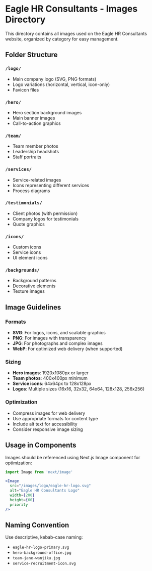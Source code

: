 # Eagle HR Consultants - Images Directory

This directory contains all images used on the Eagle HR Consultants website, organized by category for easy management.

## Folder Structure

### `/logo/`
- Main company logo (SVG, PNG formats)
- Logo variations (horizontal, vertical, icon-only)
- Favicon files

### `/hero/`
- Hero section background images
- Main banner images
- Call-to-action graphics

### `/team/`
- Team member photos
- Leadership headshots
- Staff portraits

### `/services/`
- Service-related images
- Icons representing different services
- Process diagrams

### `/testimonials/`
- Client photos (with permission)
- Company logos for testimonials
- Quote graphics

### `/icons/`
- Custom icons
- Service icons
- UI element icons

### `/backgrounds/`
- Background patterns
- Decorative elements
- Texture images

## Image Guidelines

### Formats
- **SVG**: For logos, icons, and scalable graphics
- **PNG**: For images with transparency
- **JPG**: For photographs and complex images
- **WebP**: For optimized web delivery (when supported)

### Sizing
- **Hero images**: 1920x1080px or larger
- **Team photos**: 400x400px minimum
- **Service icons**: 64x64px to 128x128px
- **Logos**: Multiple sizes (16x16, 32x32, 64x64, 128x128, 256x256)

### Optimization
- Compress images for web delivery
- Use appropriate formats for content type
- Include alt text for accessibility
- Consider responsive image sizing

## Usage in Components

Images should be referenced using Next.js Image component for optimization:

```jsx
import Image from 'next/image'

<Image
  src="/images/logo/eagle-hr-logo.svg"
  alt="Eagle HR Consultants Logo"
  width={200}
  height={60}
  priority
/>
```

## Naming Convention

Use descriptive, kebab-case naming:
- `eagle-hr-logo-primary.svg`
- `hero-background-office.jpg`
- `team-jane-wanjiku.jpg`
- `service-recruitment-icon.svg`



